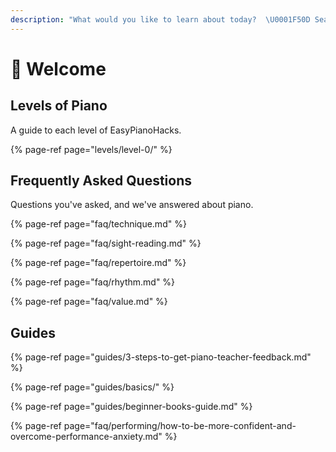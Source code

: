 ```yaml
---
description: "What would you like to learn about today?  \U0001F50D Search for your question"
---
```


# 👋 Welcome

## Levels of Piano

A guide to each level of EasyPianoHacks.

{% page-ref page="levels/level-0/" %}

## **Frequently Asked Questions**

Questions you've asked, and we've answered about piano.

{% page-ref page="faq/technique.md" %}

{% page-ref page="faq/sight-reading.md" %}

{% page-ref page="faq/repertoire.md" %}

{% page-ref page="faq/rhythm.md" %}

{% page-ref page="faq/value.md" %}

## Guides

{% page-ref page="guides/3-steps-to-get-piano-teacher-feedback.md" %}

{% page-ref page="guides/basics/" %}

{% page-ref page="guides/beginner-books-guide.md" %}

{% page-ref page="faq/performing/how-to-be-more-confident-and-overcome-performance-anxiety.md" %}



